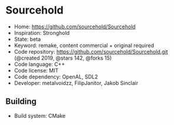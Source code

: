 # Sourcehold

- Home: https://github.com/sourcehold/Sourcehold
- Inspiration: Stronghold
- State: beta
- Keyword: remake, content commercial + original required
- Code repository: https://github.com/sourcehold/Sourcehold.git (@created 2019, @stars 142, @forks 15)
- Code language: C++
- Code license: MIT
- Code dependency: OpenAL, SDL2
- Developer: metalvoidzz, FilipJanitor, Jakob Sinclair

## Building

- Build system: CMake
